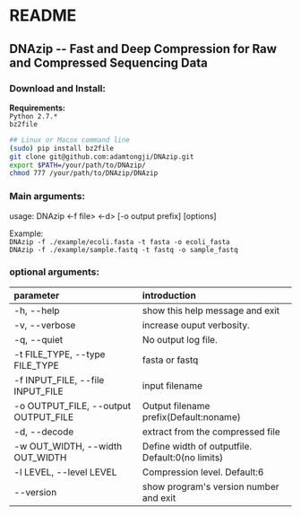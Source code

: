 README
=============
## DNAzip -- Fast and Deep Compression for Raw and Compressed Sequencing Data

### Download and Install: 
**Requirements:** <br>
`Python 2.7.*` <br>
`bz2file` <br>


```Bash
## Linux or Macox command line
(sudo) pip install bz2file
git clone git@github.com:adamtongji/DNAzip.git
export $PATH=/your/path/to/DNAzip/
chmod 777 /your/path/to/DNAzip/DNAzip
```
### Main arguments:
usage: DNAzip <-f file> <-d> [-o output prefix] [options] <br>

Example: <br>
`DNAzip -f ./example/ecoli.fasta -t fasta -o ecoli_fasta `<br>
`DNAzip -f ./example/sample.fastq -t fastq -o sample_fastq `<br>

### optional arguments: 
|  parameter   |  introduction |
| :---------- | :-------- |
|  -h, --help    |        show this help message and exit 
|  -v, --verbose  |       increase ouput verbosity.
|  -q, --quiet   |        No output log file.
|  -t FILE_TYPE, --type FILE_TYPE |  fasta or fastq
|  -f INPUT_FILE, --file INPUT_FILE |   input filename
|  -o OUTPUT_FILE, --output OUTPUT_FILE |  Output filename prefix(Default:noname)
|  -d, --decode   |       extract from the compressed file
|  -w OUT_WIDTH, --width OUT_WIDTH |  Define width of outputfile. Default:0(no limits)
|  -l LEVEL, --level LEVEL |  Compression level. Default:6
|  --version     |        show program's version number and exit
